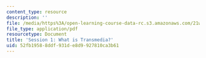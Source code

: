 ```yaml
---
content_type: resource
description: ''
file: /media/https%3A/open-learning-course-data-rc.s3.amazonaws.com/21w-763j-transmedia-storytelling-modern-science-fiction-spring-2014/52fb19588ddf931de8d9927810ca3b61_MIT21W_763JS14_Session_1.pdf
file_type: application/pdf
resourcetype: Document
title: 'Session 1: What is Transmedia?'
uid: 52fb1958-8ddf-931d-e8d9-927810ca3b61
---
```

